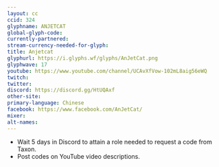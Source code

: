 ```yaml
---
layout: cc
ccid: 324
glyphname: ANJETCAT
global-glyph-code: 
currently-partnered: 
stream-currency-needed-for-glyph: 
title: Anjetcat
glyphurl: https://i.glyphs.wf/glyphs/AnJetCat.png
glyphwave: 17
youtube: https://www.youtube.com/channel/UCAvXfVow-102mL8aig56eWQ
twitch: 
twitter: 
discord: https://discord.gg/HtUQAxf
other-site: 
primary-language: Chinese
facebook: https://www.facebook.com/AnJetCat/
mixer: 
alt-names: 
---
```

* Wait 5 days in Discord to attain a role needed to request a code from Taxon.
* Post codes on YouTube video descriptions.
